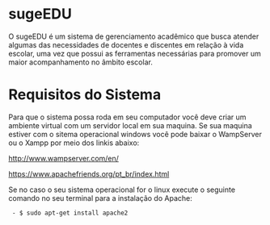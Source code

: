 # sugeEDU
O sugeEDU é um sistema de gerenciamento acadêmico que busca atender algumas das necessidades de docentes e discentes em relação à vida escolar, uma vez que possui as ferramentas necessárias para promover um maior acompanhamento no âmbito escolar.
# Requisitos do Sistema
Para que o sistema possa roda em seu computador você deve criar um ambiente virtual com um servidor local em sua maquina. Se sua maquina estiver com o sitema operacional windows você pode baixar o WampServer ou o Xampp por meio dos linkis abaixo:

http://www.wampserver.com/en/

https://www.apachefriends.org/pt_br/index.html

Se no caso o seu sistema operacional for o linux execute o seguinte comando no seu terminal para a instalação do  Apache: 

     - $ sudo apt-get install apache2
